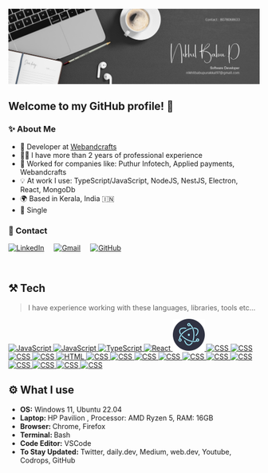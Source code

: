 <a href="#" target="_blank"><img src="https://github.com/Nikhilbabup/Nikhilbabup/blob/main/img/Software%20Developer.jpg" alt="Hi there, I'm Nikhil Babu P :wave:" /><a/>
<br>

<h2 align="left">Welcome to my GitHub profile! 🙌</h2>
<h3 align="left">✨ About Me</h2>

- 💼 Developer at <a href="https://webandcrafts.com/">Webandcrafts</a>
- 👨‍💻 I have more than 2 years of professional experience
- 🏢 Worked for companies like: Puthur Infotech, Applied payments, Webandcrafts
- 💡 At work I use: TypeScript/JavaScript, NodeJS, NestJS, Electron, React, MongoDb
- 🌍 Based in Kerala, India 🇮🇳
- 👨 Single


<h3 align="left">💬 Contact</h3>
<p align="left">
  <a href="https://www.linkedin.com/in/nikhilbabupurakkal/"><img src="./img/linkedin.svg" width="30px" alt="LinkedIn"></a> &nbsp; &nbsp;
  <!-- <a href="https://twitter.com/paweltymczuk"><img src="./img/twitter.svg" width="30px" alt="Twitter"></a> &nbsp; &nbsp; -->
  <a href="mailto:nikhilbabupurakkal@gmail.com"><img src="./img/gmail.png" width="30px" alt="Gmail"></a> &nbsp; &nbsp;
  <a href="https://github.com/Nikhilbabup"><img src="./img/github.svg" width="30px" alt="GitHub"></a> &nbsp; &nbsp;
</p>

<br>
<h2 align="left">⚒️ Tech</h2>

> I have experience working with these languages, libraries, tools etc...

<a href="https://code.visualstudio.com/" target="_blank">
  <img src="./img/vscode.svg" width="64" height="64" alt="JavaScript" />
</a>
<a href="https://developer.mozilla.org/en-US/docs/Web/JavaScript" target="_blank">
  <img src="./img/javascript.svg" width="64" height="64" alt="JavaScript" />
</a>
<a href="https://www.typescriptlang.org/" target="_blank">
  <img src="./img/typescript.svg" width="64" height="64" alt="TypeScript" />
</a>
<a href="https://reactjs.org/" target="_blank">
  <img src="./img/reactjs.svg" width="64" height="64" alt="React" />
</a>
<a href="https://www.electronjs.org/" target="_blank">
  <img src="./img/electron.svg" width="64" height="64" alt="CSS" />
</a>
<!-- <a href="https://nextjs.com/" target="_blank">
  <img src="./img/nextjs.svg" width="64" height="64" alt="React" />
</a> -->
<!-- <a href="https://redux.js.org/" target="_blank">
  <img src="./img/redux.svg" width="64" height="64" alt="React" />
</a> -->
<a href="https://nodejs.org/en/" target="_blank">
  <img src="./img/nodejs.svg" width="64" height="64" alt="CSS" />
</a>
<a href="https://expressjs.com/" target="_blank">
  <img src="./img/express.svg" width="64" height="64" alt="CSS" />
</a>
<a href="https://graphql.org/" target="_blank">
  <img src="./img/graphql.svg" width="64" height="64" alt="CSS" />
</a>
<!-- <a href="https://www.cypress.io/" target="_blank">
  <img src="./img/cypress.svg" width="64" height="64" alt="CSS" />
</a> -->
<a href="https://jestjs.io/" target="_blank">
  <img src="./img/jest.svg" width="64" height="64" alt="CSS" />
</a>
<a href="https://developer.mozilla.org/en-US/docs/Web/HTML" target="_blank">
  <img src="./img/html.svg" width="64" height="64" alt="HTML" />
</a>
<a href="https://developer.mozilla.org/en-US/docs/Web/CSS" target="_blank">
  <img src="./img/css.svg" width="64" height="64" alt="CSS" />
</a>
<!-- <a href="https://sass-lang.com/" target="_blank">
  <img src="./img/sass.svg" width="64" height="64" alt="CSS" />
</a> -->
<!-- <a href="https://www.nginx.com/" target="_blank">
  <img src="./img/nginx.svg" width="64" height="64" alt="CSS" />
</a> -->
<a href="https://redis.io/" target="_blank">
  <img src="./img/redis.svg" width="64" height="64" alt="CSS" />
</a>
<a href="https://www.mysql.com/" target="_blank">
  <img src="./img/mysql.svg" width="64" height="64" alt="CSS" />
</a>
<a href="https://www.mongodb.com/" target="_blank">
  <img src="./img/mongodb.svg" width="64" height="64" alt="CSS" />
</a>
<!-- <a href="https://babeljs.io/" target="_blank">
  <img src="./img/babel.svg" width="64" height="64" alt="CSS" />
</a> -->
<!-- <a href="https://webpack.js.org/" target="_blank">
  <img src="./img/webpack.svg" width="64" height="64" alt="CSS" />
</a> -->
<a href="https://www.docker.com/" target="_blank">
  <img src="./img/docker.svg" width="64" height="64" alt="CSS" />
</a>
<a href="https://aws.amazon.com/" target="_blank">
  <img src="./img/aws.svg" width="64" height="64" alt="CSS" />
</a>
<!-- <a href="https://www.jenkins.io/" target="_blank">
  <img src="./img/jenkins.svg" width="64" height="64" alt="CSS" />
</a> -->
<a href="https://www.postman.com/" target="_blank">
  <img src="./img/postman.svg" width="64" height="64" alt="CSS" />
</a>
<a href="https://www.figma.com/" target="_blank">
  <img src="./img/figma.svg" width="64" height="64" alt="CSS" />
</a>
<a href="https://git-scm.com/" target="_blank">
  <img src="./img/git.svg" width="64" height="64" alt="CSS" />
</a>
<a href="https://github.com/" target="_blank">
  <img src="./img/github.svg" width="64" height="64" alt="CSS" />
</a>
<!-- <a href="https://www.java.com/en/" target="_blank">
  <img src="./img/java.svg" width="64" height="64" alt="CSS" />
</a> -->
<!-- <a href="https://spring.io/" target="_blank">
  <img src="./img/spring.svg" width="64" height="64" alt="CSS" />
</a> -->
<a href="https://www.android.com/intl/en_US/" target="_blank">
  <img src="./img/android.svg" width="64" height="64" alt="CSS" />
</a>
<!-- <a href="https://www.ruby-lang.org/en/" target="_blank">
  <img src="./img/ruby.svg" width="64" height="64" alt="CSS" />
</a>
<a href="https://rubyonrails.org/" target="_blank">
  <img src="./img/rails.svg" width="64" height="64" alt="CSS" />
</a> -->

<br/>
<h2 align="left">⚙️ What I use</h2>
<ul>
  <li><b>OS:</b> Windows 11, Ubuntu 22.04</li>
  <li><b>Laptop: </b> HP Pavilion , Processor: AMD Ryzen 5, RAM: 16GB</li>

  <li><b>Browser: </b> Chrome, Firefox</li>
  <li><b>Terminal: </b> Bash</li>
  <li><b>Code Editor:</b> VSCode</li>
  <li><b>To Stay Updated:</b> Twitter, daily.dev, Medium, web.dev, Youtube, Codrops, GitHub</li>
</ul>	
